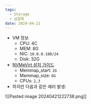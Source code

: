```yaml
---
tags:
  - Storage
  - 삽질록
date: 2024-04-21
---
```


- VM 정보
	- CPU: 4C
	- MEM: 8G
	- NIC: `10.0.0.100/24`
	- Disk: 32G
- [NVMeVirt 설치 가이드](https://github.com/snu-csl/nvmevirt?tab=readme-ov-file#installation)
	- Memmap_start: `2G`
	- Memmap_size: `6G`
	- CPUs: `2,3`
- 하지만 다음과 같은 에러 발생:

![[Pasted image 20240421222738.png]]